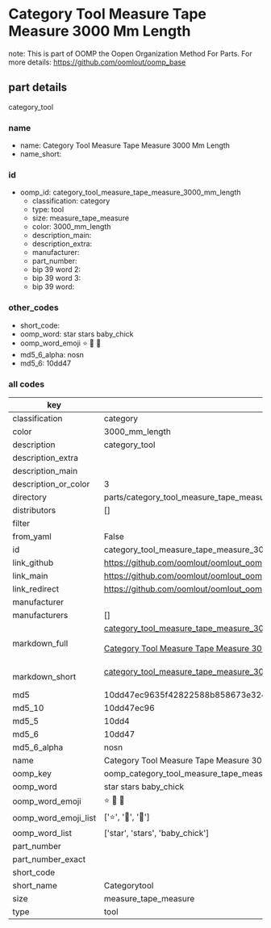 # Category Tool Measure Tape Measure 3000 Mm Length  

note: This is part of OOMP the Oopen Organization Method For Parts. For more details: https://github.com/oomlout/oomp_base

##  part details
  



category_tool



### name
* name: Category Tool Measure Tape Measure 3000 Mm Length
* name_short: 
### id
* oomp_id: category_tool_measure_tape_measure_3000_mm_length
  * classification: category
  * type: tool
  * size: measure_tape_measure
  * color: 3000_mm_length
  * description_main: 
  * description_extra: 
  * manufacturer: 
  * part_number: 
  * bip 39 word 2: 
  * bip 39 word 3: 
  * bip 39 word: 

### other_codes
* short_code: 
* oomp_word: star stars baby_chick
* oomp_word_emoji :star: :stars: :baby_chick:
* md5_6_alpha: nosn
* md5_6: 10dd47









### all codes 
| key | value |  
| --- | --- |  
| classification | category |  
| color | 3000_mm_length |  
| description | category_tool |  
| description_extra |  |  
| description_main |  |  
| description_or_color | 3  |  
| directory | parts/category_tool_measure_tape_measure_3000_mm_length |  
| distributors | [] |  
| filter |  |  
| from_yaml | False |  
| id | category_tool_measure_tape_measure_3000_mm_length |  
| link_github | https://github.com/oomlout/oomlout_oomp_version_1_messy/tree/main/parts/category_tool_measure_tape_measure_3000_mm_length |  
| link_main | https://github.com/oomlout/oomlout_oomp_version_1_messy/tree/main/parts/category_tool_measure_tape_measure_3000_mm_length |  
| link_redirect | https://github.com/oomlout/oomlout_oomp_version_1_messy/tree/main/parts/category_tool_measure_tape_measure_3000_mm_length |  
| manufacturer |  |  
| manufacturers | [] |  
| markdown_full | [category_tool_measure_tape_measure_3000_mm_length](none)<br>[](none)<br>[Category Tool Measure Tape Measure 3000 Mm Length](none)<br><br> |  
| markdown_short | [category_tool_measure_tape_measure_3000_mm_length](none)<br><br> |  
| md5 | 10dd47ec9635f42822588b858673e324 |  
| md5_10 | 10dd47ec96 |  
| md5_5 | 10dd4 |  
| md5_6 | 10dd47 |  
| md5_6_alpha | nosn |  
| name | Category Tool Measure Tape Measure 3000 Mm Length |  
| oomp_key | oomp_category_tool_measure_tape_measure_3000_mm_length |  
| oomp_word | star stars baby_chick |  
| oomp_word_emoji | :star: :stars: :baby_chick: |  
| oomp_word_emoji_list | [':star:', ':stars:', ':baby_chick:'] |  
| oomp_word_list | ['star', 'stars', 'baby_chick'] |  
| part_number |  |  
| part_number_exact |  |  
| short_code |  |  
| short_name | Categorytool |  
| size | measure_tape_measure |  
| type | tool |  
